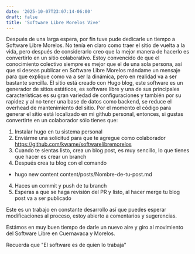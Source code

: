 ```yaml
---
date: '2025-10-07T23:07:14-06:00'
draft: false
title: 'Software Libre Morelos Vive'
---
```

Después de una larga espera, por fin tuve pude dedicarle un tiempo a Software Libre Morelos. No tenía en claro como traer el sitio de vuelta a la vida, pero después de considerarlo creo que la mejor manera de hacerlo es convertirlo en un sitio colaborativo. 
Estoy convencido de que el conocimiento colectivo siempre es mejor que el de una sola persona, así que si deseas publicar en Software Libre Morelos mándame un mensaje para que explique como va a ser la dinámica, pero en realidad va a ser bastante sencilla. 
El sitio está creado con Hugo blog, este software es un generador de sitios estáticos, es software libre y una de sus principales características es su gran variedad de configuraciones y también por su rapidez y al no tener una base de datos como backend, se reduce el overhead de mantenimiento del sitio. 
Por el momento el código para generar el sitio está localizado en mi github personal, entonces, si gustas convertirte en un colaborador sólo tienes que:
1. Instalar hugo en tu sistema personal
2. Enviárme una solicitud para que te agregue como colaborador https://github.com/kwame/softwarelibremorelos
3. Cuando te sientas listo, crea un blog post, es muy sencillo, lo que tienes que hacer es crear un branch
4. Después crea tu blog con el comando 
- hugo new content content/posts/Nombre-de-tu-post.md
4. Haces un commit y push de tu branch
5. Esperas a que se haga revisión del PR y listo, al hacer merge tu blog post va a ser publicado

Este es un trabajo en constante desarrollo así que puedes esperar modificaciones al proceso, estoy abierto a comentarios y sugerencias. 

Estámos en muy buen tiempo de darle un nuevo aire y giro al movimiento del Software Libre en Cuernavaca y Morelos. 

Recuerda que "El software es de quien lo trabaja" 

